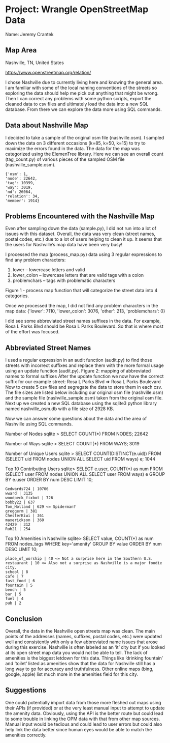 # Project: Wrangle OpenStreetMap Data

Name: Jeremy Crantek

## Map Area

Nashville, TN, United States

https://www.openstreetmap.org/relation/

I chose Nashville due to currently living here and knowing the general area. I am familiar with some of the local naming conventions of the streets so exploring the data should help me pick out anything that
might be wrong. Then I can correct any problems with some python scripts, export the cleaned data to csv files and ultimately load the data into a new SQL database. From there we can explore the data more 
using SQL commands.

## Data about Nashville Map

I decided to take a sample of the original osm file (nashville.osm). I sampled down the data on 3 different occasions (k=85, k=50, k=15) to try to maximize the errors found in the data. The 
data for the map was categorized using the ElemenTree library. Here we can see an overall count (tag_count.py) of various pieces of the sampled OSM file (nashville_sample.osm).

```
{'osm': 1,
'node': 22642,
'tag': 10399,
'way': 3019,
'nd': 26064,
'relation': 34,
'member': 1914}
```
## Problems Encountered with the Nashville Map

Even after sampling down the data (sample.py), I did not run into a lot of issues with this dataset. Overall, the data was
very clean (street names, postal codes, etc.) due to a lot of users helping to clean it up. It seems that the users for
Nashville’s map data have been very busy!

I processed the map (process_map.py) data using 3 regular expressions to find any problem characters:

1. lower – lowercase letters and valid
2. lower_colon – lowercase letters that are valid tags with a colon
3. problemchars – tags with problematic characters

Figure 1 - process map function that will categorize the street data into 4 categories.

Once we processed the map, I did not find any problem characters in the map data:
{'lower': 7110, 'lower_colon': 3076, 'other': 213, 'problemchars': 0}

I did see some abbreviated street names suffixes in the data. For example, Rosa L Parks Blvd should be Rosa L Parks Boulevard. So that is where most of the effort was focused.

## Abbreviated Street Names

I used a regular expression in an audit function (audit.py) to find those streets with incorrect suffixes and replace them with the more formal usage using an update function (audit.py). 
Figure 2: mapping of abbreviated names to formal suffixes After the update function we now have the correct suffix for our example street: Rosa L Parks Blvd => Rosa L Parks Boulevard 
Now to create 5 csv files and segregate the data to store them in each csv. The file sizes are listed below including our original osm file (nashville.osm) and the sample file (nashville_sample.osm) taken from the original osm file.
Next up we created a new SQL database using the sqlite3 python library named nashville_osm.db with a file size of 2928 KB.

Now we can answer some questions about the data and the area of Nashville using SQL commands.

Number of Nodes
sqlite > SELECT COUNT(*) FROM NODES;
22642

Number of Ways
sqlite > SELECT COUNT(*) FROM WAYS;
3019

Number of Unique Users
sqlite > SELECT COUNT(DISTINCT(e.uid))
FROM (SELECT uid FROM nodes UNION ALL SELECT uid FROM ways) e;
1044


Top 10 Contributing Users
sqlite> SELECT e.user, COUNT(*) as num
FROM (SELECT user FROM nodes UNION ALL SELECT user FROM ways) e
GROUP BY e.user
ORDER BY num DESC
LIMIT 10;

```
Gedwards724 | 10706
wward | 3135
woodpeck_fixbot | 726
bobby22 | 637
Tom_Holland | 629 <= Spiderman?
greggerm | 381
ChesterKiwi | 361
maxerickson | 360
42429 | 312
Rub21 | 254
```
Top 10 Amenities in Nashville
sqlite> SELECT value, COUNT(*) as num
FROM nodes_tags
WHERE key='amenity'
GROUP BY value
ORDER BY num DESC
LIMIT 10;

```
place_of_worship | 40 <= Not a surprise here in the Southern U.S.
restaurant | 10 <= Also not a surprise as Nashville is a major foodie city.
school | 8
cafe | 7
fast_food | 6
fountain | 5
bench | 5
bar | 5
fuel | 4
pub | 2
```
## Conclusion

Overall, the data in the Nashville open streets map was clean. The main points of the addresses (names, suffixes, postal codes, etc.) were updated well and consistently with only a few abbreviated name issues that arose during this exercise.
Nashville is often labeled as an ‘it’ city but if you looked at its open street map data you would not be able to tell. The lack of amenities is the biggest letdown for this data. Things like ‘drinking fountain’ and ‘toilet’ listed as amenities show 
that the data for Nashville still has a long way to go for accuracy and truthfulness. Other online maps (bing, google, apple) list much more in the amenities field for this city.

## Suggestions

One could potentially import data from those more fleshed out maps using their APIs (if provided) or at the very least manual input to attempt to update the amenity data. Obviously, using the API is the better route but could lead to some
trouble in linking the OPM data with that from other map sources. Manual input would be tedious and could lead to user errors but could also help link the data better since human eyes would be able to match the amenities correctly.
